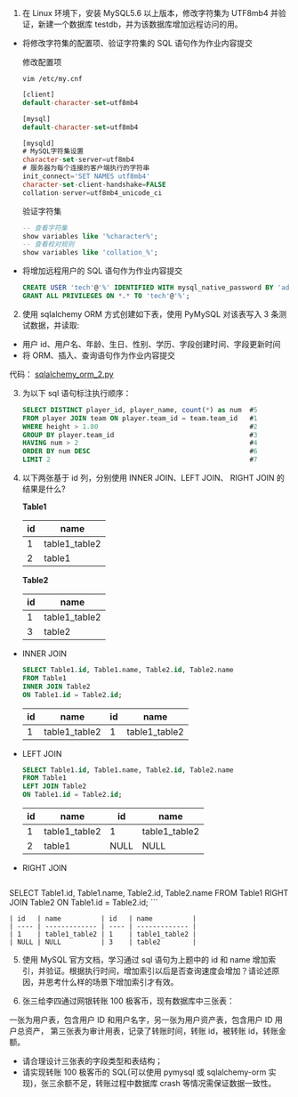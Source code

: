 1. 在 Linux 环境下，安装 MySQL5.6 以上版本，修改字符集为 UTF8mb4 并验证，新建一个数据库 testdb，并为该数据库增加远程访问的用。

- 将修改字符集的配置项、验证字符集的 SQL 语句作为作业内容提交

  修改配置项

  ```shell
  vim /etc/my.cnf
  ```

  ```sql
  [client]
  default-character-set=utf8mb4
  
  [mysql]
  default-character-set=utf8mb4
  
  [mysqld]
  # MySQL字符集设置
  character-set-server=utf8mb4
  # 服务器为每个连接的客户端执行的字符串
  init_connect='SET NAMES utf8mb4'
  character-set-client-handshake=FALSE
  collation-server=utf8mb4_unicode_ci
  ```

  验证字符集

  ```sql
  -- 查看字符集
  show variables like '%character%';
  -- 查看校对规则
  show variables like 'collation_%';
  ```

  

- 将增加远程用户的 SQL 语句作为作业内容提交

  ```sql
  CREATE USER 'tech'@'%' IDENTIFIED WITH mysql_native_password BY 'admin';
  GRANT ALL PRIVILEGES ON *.* TO 'tech'@'%';
  ```



2. 使用 sqlalchemy ORM 方式创建如下表，使用 PyMySQL 对该表写入 3 条测试数据，并读取:

- 用户 id、用户名、年龄、生日、性别、学历、字段创建时间、字段更新时间
- 将 ORM、插入、查询语句作为作业内容提交



代码： [sqlalchemy_orm_2.py](./sqlalchemy_orm_2.py)



3. 为以下 sql 语句标注执行顺序：

   ```sql
   SELECT DISTINCT player_id, player_name, count(*) as num  #5
   FROM player JOIN team ON player.team_id = team.team_id   #1
   WHERE height > 1.80                                      #2
   GROUP BY player.team_id                                  #3
   HAVING num > 2                                           #4
   ORDER BY num DESC                                        #6
   LIMIT 2                                                  #7
   ```

   

4. 以下两张基于 id 列，分别使用 INNER JOIN、LEFT JOIN、 RIGHT JOIN 的结果是什么?

    **Table1**

    | id   | name          |
    | ---- | ------------- |
    | 1    | table1_table2 |
    | 2    | table1        |

    **Table2**

    | id   | name          |
    | ---- | ------------- |
    | 1    | table1_table2 |
    | 3    | table2        |



- INNER JOIN

    ```sql
    SELECT Table1.id, Table1.name, Table2.id, Table2.name
    FROM Table1
    INNER JOIN Table2
    ON Table1.id = Table2.id;
    ```

    | id   | name          | id   | name          |
    | ---- | ------------- | ---- | ------------- |
    | 1    | table1_table2 | 1    | table1_table2 |

    

- LEFT JOIN

    ```sql
    SELECT Table1.id, Table1.name, Table2.id, Table2.name
    FROM Table1
    LEFT JOIN Table2
    ON Table1.id = Table2.id;
    ```

    | id   | name          | id   | name          |
    | ---- | ------------- | ---- | ------------- |
    | 1    | table1_table2 | 1    | table1_table2 |
    | 2    | table1        | NULL | NULL          |



- RIGHT JOIN

    ```sql
SELECT Table1.id, Table1.name, Table2.id, Table2.name
    FROM Table1
    RIGHT JOIN Table2
    ON Table1.id = Table2.id;
    ```

    | id   | name          | id   | name          |
    | ---- | ------------- | ---- | ------------- |
    | 1    | table1_table2 | 1    | table1_table2 |
    | NULL | NULL          | 3    | table2        |



5. 使用 MySQL 官方文档，学习通过 sql 语句为上题中的 id 和 name 增加索引，并验证。根据执行时间，增加索引以后是否查询速度会增加？请论述原因，并思考什么样的场景下增加索引才有效。



6. 张三给李四通过网银转账 100 极客币，现有数据库中三张表：

一张为用户表，包含用户 ID 和用户名字，另一张为用户资产表，包含用户 ID 用户总资产，
第三张表为审计用表，记录了转账时间，转账 id，被转账 id，转账金额。

- 请合理设计三张表的字段类型和表结构；
- 请实现转账 100 极客币的 SQL(可以使用 pymysql 或 sqlalchemy-orm 实现)，张三余额不足，转账过程中数据库 crash 等情况需保证数据一致性。